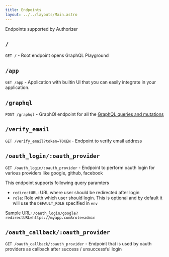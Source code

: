 ```yaml
---
title: Endpoints
layout: ../../layouts/Main.astro
---
```


Endpoints supported by Authorizer

## `/`

`GET /` - Root endpoint opens GraphQL Playground

## `/app`

`GET /app` - Application with builtin UI that you can easily integrate in your application.

## `/graphql`

`POST /graphql` - GraphQl endpoint for all the [GraphQL queries and mutations](/core/graphql-api)

## `/verify_email`

`GET /verify_email?token=TOKEN` - Endpoint to verify email address

## `/oauth_login/:oauth_provider`

`GET /oauth_login/:oauth_provider` - Endpoint to perform oauth login for various providers like google, github, facebook

This endpoint supports following query paramters

- `redirectURL`: URL where user should be redirected after login
- `role`: Role with which user should login. This is optional and by default it will use the `DEFAULT_ROLE` specified in `env`

Sample URL: `/oauth_login/google?redirectURL=https://myapp.com&role=admin`

## `/oauth_callback/:oauth_provider`

`GET /oauth_callback/:oauth_provider` - Endpoint that is used by oauth providers as callback after success / unsuccessful login
